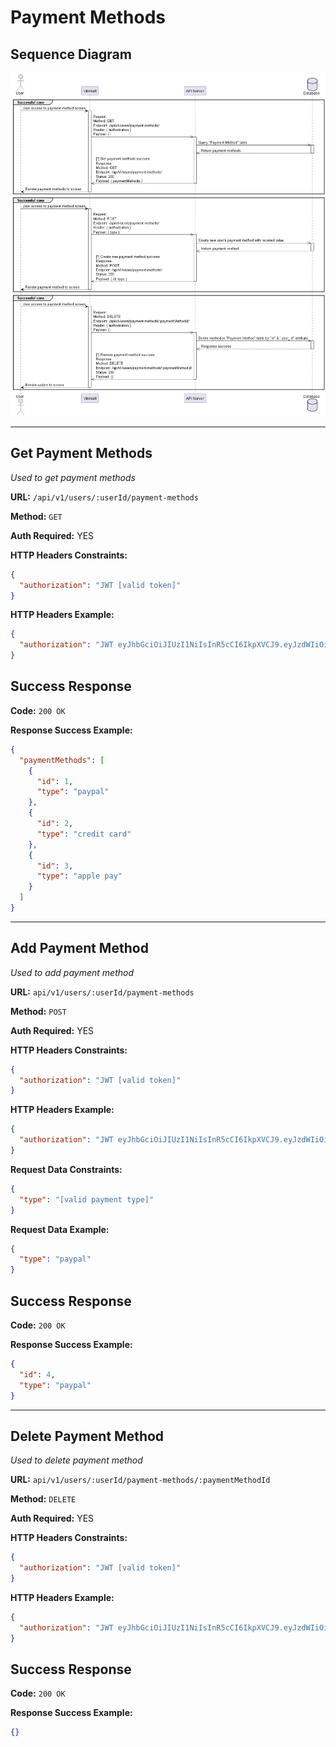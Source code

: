 # Payment Methods

## Sequence Diagram

![image info](./assets/payment-methods.png)

---

## Get Payment Methods

_Used to get payment methods_

**URL:** `/api/v1/users/:userId/payment-methods`

**Method:** `GET`

**Auth Required:** YES

**HTTP Headers Constraints:**

```json
{
  "authorization": "JWT [valid token]"
}
```

**HTTP Headers Example:**

```json
{
  "authorization": "JWT eyJhbGciOiJIUzI1NiIsInR5cCI6IkpXVCJ9.eyJzdWIiOiIxMjM0NTY3ODkwIiwibmFtZSI6IkpvaG4gRG9lIiwiaWF0IjoxNTE2MjM5MDIyfQ.SflKxwRJSMeKKF2QT4fwpMeJf36POk6yJV_adQssw5c"
}
```

## Success Response

**Code:** `200 OK`

**Response Success Example:**

```json
{
  "paymentMethods": [
    {
      "id": 1,
      "type": "paypal"
    },
    {
      "id": 2,
      "type": "credit card"
    },
    {
      "id": 3,
      "type": "apple pay"
    }
  ]
}
```

---

## Add Payment Method

_Used to add payment method_

**URL:** `api/v1/users/:userId/payment-methods`

**Method:** `POST`

**Auth Required:** YES

**HTTP Headers Constraints:**

```json
{
  "authorization": "JWT [valid token]"
}
```

**HTTP Headers Example:**

```json
{
  "authorization": "JWT eyJhbGciOiJIUzI1NiIsInR5cCI6IkpXVCJ9.eyJzdWIiOiIxMjM0NTY3ODkwIiwibmFtZSI6IkpvaG4gRG9lIiwiaWF0IjoxNTE2MjM5MDIyfQ.SflKxwRJSMeKKF2QT4fwpMeJf36POk6yJV_adQssw5c"
}
```

**Request Data Constraints:**

```json
{
  "type": "[valid payment type]"
}
```

**Request Data Example:**

```json
{
  "type": "paypal"
}
```

## Success Response

**Code:** `200 OK`

**Response Success Example:**

```json
{
  "id": 4,
  "type": "paypal"
}
```

---

## Delete Payment Method

_Used to delete payment method_

**URL:** `api/v1/users/:userId/payment-methods/:paymentMethodId`

**Method:** `DELETE`

**Auth Required:** YES

**HTTP Headers Constraints:**

```json
{
  "authorization": "JWT [valid token]"
}
```

**HTTP Headers Example:**

```json
{
  "authorization": "JWT eyJhbGciOiJIUzI1NiIsInR5cCI6IkpXVCJ9.eyJzdWIiOiIxMjM0NTY3ODkwIiwibmFtZSI6IkpvaG4gRG9lIiwiaWF0IjoxNTE2MjM5MDIyfQ.SflKxwRJSMeKKF2QT4fwpMeJf36POk6yJV_adQssw5c"
}
```

## Success Response

**Code:** `200 OK`

**Response Success Example:**

```json
{}
```
